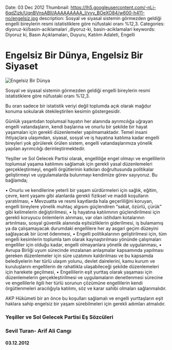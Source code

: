 Date: 03 Dec 2012
Thumbnail: https://lh5.googleusercontent.com/-nLi-6qdZjzk/UqnBVnsABII/AAAAAAAAA_I/vvy_BOeXO84/w600-h411-no/engelsiz.jpg
description: Sosyal ve siyasal sistemin görmezden geldiği engelli bireylerin resmi istatistiklere göre nüfustaki oranı %12,3.
Categories: diyoruz-ki/basin-aciklamalari ,diyoruz-ki, basin-aciklamalari
keywords: Diyoruz ki, Basın Açıklamaları, Duyuru, Katılım Adaleti, Engelli

# Engelsiz Bir Dünya, Engelsiz Bir Siyaset

![Engelsiz Bir Dünya](https://lh5.googleusercontent.com/-nLi-6qdZjzk/UqnBVnsABII/AAAAAAAAA_I/vvy_BOeXO84/w600-h411-no/engelsiz.jpg)


Sosyal ve siyasal sistemin görmezden geldiği engelli bireylerin resmi istatistiklere göre nüfustaki oranı %12,3.

Bu oran sadece bir istatistik veriyi değil toplumda açık olarak mağdur konuma sokularak ötekileştirilen kesimin göstergesidir.

Günlük yaşantıdan toplumsal hayatın her alanında ayrımcılığa uğrayan engelli vatandaşların, kendi başlarına ve onurlu bir şekilde bir hayat yaşamaları için gerekli düzenlemeler yapılmamaktadır. Temel insani ihtiyaçlara ulaşımdan, siyasal, sosyal ve iş hayatına katılıma kadar engelli bireyleri yok görülerek örülen sistem, engelli vatandaşlarımıza yönelik yapılan ayrımcılığı derinleştirmektedir.

Yeşiller ve Sol Gelecek Partisi olarak, engelliliğe engel olmayı ve engellilerin toplumsal yaşama katılımını sağlamak için gerekli yasal düzenlemeleri gerçekleştirmeyi, engelli örgütlerinin katkıları doğrultusunda politikalar geliştirmeyi ve uygulamalarda bulunmayı kendimize görev sayıyoruz. Bu bağlamda; 

• Onurlu ve kendilerine yeterli bir yaşam sürdürmeleri için sağlık, eğitim, çevre, kent yaşamı gibi alanlarda gerekli fiziksel ve maddi koşulların yaratılması, 
• Mevzuatta ve resmi kayıtlarda hala geçerliliğini koruyan, engelli bireylere yönelik muhtaç algısını güçlendiren “sakat, özürlü, çürük” gibi kelimelerin değiştirilmesi,
• İş hayatına katılımının güçlendirilmesi için gerekli koruyucu önlemlerin alınması, var olan istihdam kotalarının artırılması, sosyal güvenlik alanında eşitsizliklerin giderilmesi, iş bulamamış ya da çalışamayacak durumdaki engellilere her ay asgari geçim düzeyini sağlayacak bir ücret ödenmesi,
• Engelli politikalarının geliştirilmesi için, tüm engelli kesimlerin toplumla tam olarak kaynaştırılması yönünde çalışmaları engelliler için olduğu kadar, engelli olmayanlara yönelik de uygulanması,
• Avrupa Birliği uyum sürecinde imzalanan anlaşmalar kapsamında yapılması gereken düzenlemeler için süre uzatımını kaldırılması ve bu kapsamda belediyelerin her türlü ulaşım yolunu, devlet dairelerini, kamu kurum ve kuruluşlarını engellilerin de rahatlıkla ulaşabileceği şekilde düzenlemeleri için harekete geçilmesi,
• Engellilerin eşit yurttaş olarak yaşaması için düzenlemelerin gerçekleştirilmesi ve uygulamaların denetlenmesi sürecine ve engellilerle ilgili her türlü sorunun çözümüne engellilerin kendi örgütlenmeleri aracılığıyla katılımı, söz ve karar sahibi olmaları sağlanmalıdır.

AKP Hükümeti bir an önce bu koşulları sağlamalı ve engelli yurttaşların eşit haklara sahip engelsiz bir yaşam sürebilmeleri için gerekli adımları atmalıdır.

 
 
### Yeşiller ve Sol Gelecek Partisi Eş Sözcüleri
### Sevil Turan- Arif Ali Cangı

#### 03.12.2012
